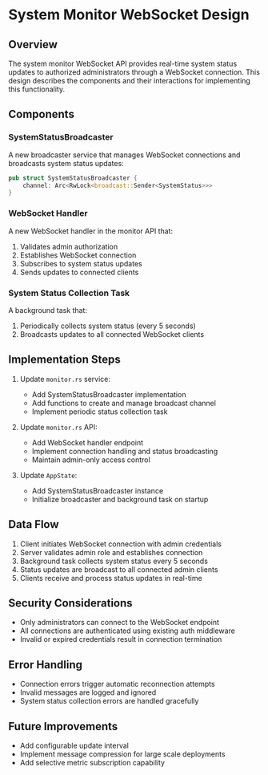 # System Monitor WebSocket Design

## Overview
The system monitor WebSocket API provides real-time system status updates to authorized administrators through a WebSocket connection. This design describes the components and their interactions for implementing this functionality.

## Components

### SystemStatusBroadcaster
A new broadcaster service that manages WebSocket connections and broadcasts system status updates:
```rust
pub struct SystemStatusBroadcaster {
    channel: Arc<RwLock<broadcast::Sender<SystemStatus>>>
}
```

### WebSocket Handler
A new WebSocket handler in the monitor API that:
1. Validates admin authorization
2. Establishes WebSocket connection
3. Subscribes to system status updates
4. Sends updates to connected clients

### System Status Collection Task
A background task that:
1. Periodically collects system status (every 5 seconds)
2. Broadcasts updates to all connected WebSocket clients

## Implementation Steps

1. Update `monitor.rs` service:
   - Add SystemStatusBroadcaster implementation
   - Add functions to create and manage broadcast channel
   - Implement periodic status collection task

2. Update `monitor.rs` API:
   - Add WebSocket handler endpoint
   - Implement connection handling and status broadcasting
   - Maintain admin-only access control

3. Update `AppState`:
   - Add SystemStatusBroadcaster instance
   - Initialize broadcaster and background task on startup

## Data Flow

1. Client initiates WebSocket connection with admin credentials
2. Server validates admin role and establishes connection
3. Background task collects system status every 5 seconds
4. Status updates are broadcast to all connected admin clients
5. Clients receive and process status updates in real-time

## Security Considerations

- Only administrators can connect to the WebSocket endpoint
- All connections are authenticated using existing auth middleware
- Invalid or expired credentials result in connection termination

## Error Handling

- Connection errors trigger automatic reconnection attempts
- Invalid messages are logged and ignored
- System status collection errors are handled gracefully

## Future Improvements

- Add configurable update interval
- Implement message compression for large scale deployments
- Add selective metric subscription capability